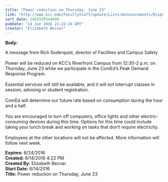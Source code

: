 ```yaml
---
title: "Power reduction on Thursday, June 23"
link: "http://www.kcc.edu/FacultyStaff/update/Lists/Announcements/DispForm.aspx?ID=2231"
sort_date: 1465939344000
pubDate: "14 Jun 2016 21:22:24 GMT"
creator: "Elizabeth Becvar"
---
```


<div><b>Body:</b> <div class="ExternalClass0F8BD88AD78C483D8142BCD8C50C6C74"><p>​A message from Rich Soderquist, director of Facilities and Campus Safety<br /><br />Power will be reduced on KCC’s Riverfront Campus from 12:30-2 p.m. on Thursday, June 23 while we participate in the ComEd’s Peak Demand Response Program. <br /><br />Essential services will still be available, and it will not interrupt classes in session, advising or student registration. <br /><br />ComEd will determine our future rate based on consumption during the hour and a half. <br /><br />You are encouraged to turn off computers, office lights and other electric-consuming devices during this time. Options for this time could include taking your lunch break and working on tasks that don’t require electricity. <br /><br />Employees at the other locations will not be affected. More information will follow next week. <br /></p></div></div>
<div><b>Expires:</b> 6/24/2016</div>
<div><b>Created:</b> 6/14/2016 4:22 PM</div>
<div><b>Created By:</b> Elizabeth Becvar</div>
<div><b>Start Date:</b> 6/14/2016</div>
<div><b>Title:</b> Power reduction on Thursday, June 23</div>
